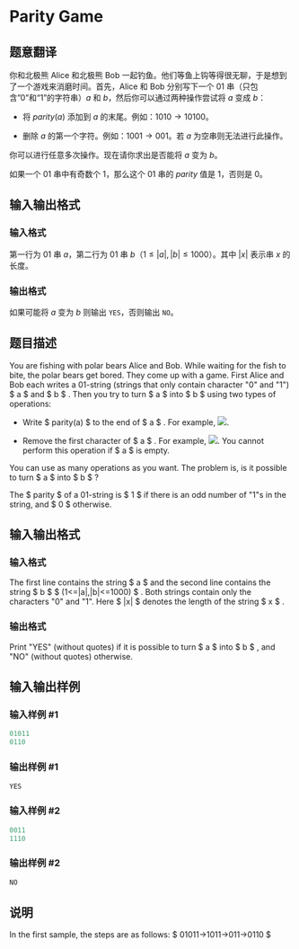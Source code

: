 # Parity Game

## 题意翻译

你和北极熊 Alice 和北极熊 Bob 一起钓鱼。他们等鱼上钩等得很无聊，于是想到了一个游戏来消磨时间。首先，Alice 和 Bob 分别写下一个 01 串（只包含”0”和“1”的字符串）$a$ 和 $b$，然后你可以通过两种操作尝试将 $a$ 变成 $b$：

- 将 $parity(a)$ 添加到 $a$ 的末尾。例如：$1010 \rightarrow 10100$。

- 删除 $a$ 的第一个字符。例如：$1001 \rightarrow 001$。若 $a$ 为空串则无法进行此操作。

你可以进行任意多次操作。现在请你求出是否能将 $a$ 变为 $b$。

如果一个 01 串中有奇数个 $1$，那么这个 01 串的 $parity$ 值是 $1$，否则是 $0$。

## 输入输出格式

### 输入格式

第一行为 01 串 $a$，第二行为 01 串 $b$（$1 \le |a|, |b| \le 1000$）。其中 $|x|$ 表示串 $x$ 的长度。

### 输出格式

如果可能将 $a$ 变为 $b$ 则输出 `YES`，否则输出 `NO`。

## 题目描述

You are fishing with polar bears Alice and Bob. While waiting for the fish to bite, the polar bears get bored. They come up with a game. First Alice and Bob each writes a 01-string (strings that only contain character "0" and "1") $ a $ and $ b $ . Then you try to turn $ a $ into $ b $ using two types of operations:

- Write $ parity(a) $ to the end of $ a $ . For example, ![](https://cdn.luogu.com.cn/upload/vjudge_pic/CF297A/ffa9ba2c96c1525e244bb8f0304768bf297c672a.png).

- Remove the first character of $ a $ . For example, ![](https://cdn.luogu.com.cn/upload/vjudge_pic/CF297A/2a7b23121f5c760f7810c0db14858af4bcbe6719.png). You cannot perform this operation if $ a $ is empty.

You can use as many operations as you want. The problem is, is it possible to turn $ a $ into $ b $ ?

The $ parity $ of a 01-string is $ 1 $ if there is an odd number of "1"s in the string, and $ 0 $ otherwise.

## 输入输出格式

### 输入格式

The first line contains the string $ a $ and the second line contains the string $ b $ $ (1<=|a|,|b|<=1000) $ . Both strings contain only the characters "0" and "1". Here $ |x| $ denotes the length of the string $ x $ .

### 输出格式

Print "YES" (without quotes) if it is possible to turn $ a $ into $ b $ , and "NO" (without quotes) otherwise.

## 输入输出样例

### 输入样例 #1

```cpp
01011
0110

```
### 输出样例 #1

```cpp
YES

```
### 输入样例 #2

```cpp
0011
1110

```
### 输出样例 #2

```cpp
NO

```
## 说明

In the first sample, the steps are as follows: $ 01011→1011→011→0110 $

